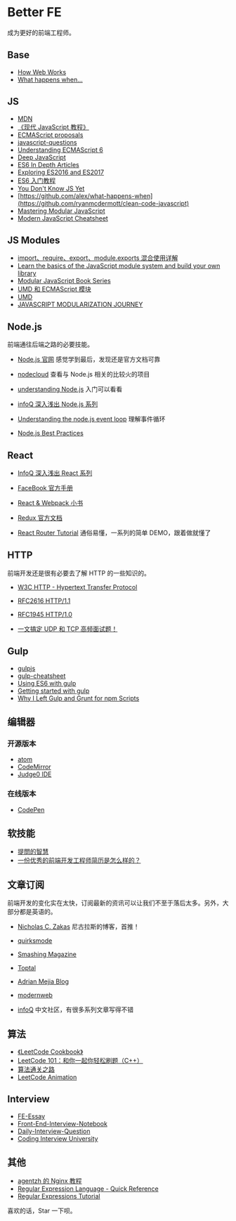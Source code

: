 # Better FE

成为更好的前端工程师。

## Base

- [How Web Works](https://github.com/vasanthk/how-web-works)
- [What happens when...](https://github.com/alex/what-happens-when)

## JS

- [MDN](https://developer.mozilla.org/en-US/docs/Web/JavaScript)
- [《现代 JavaScript 教程》](https://zh.javascript.info/)
- [ECMAScript proposals](https://github.com/tc39/proposals)
- [javascript-questions](https://github.com/lydiahallie/javascript-questions)
- [Understanding ECMAScript 6](https://github.com/nzakas/understandinges6)
- [Deep JavaScript](https://exploringjs.com/deep-js/toc.html)
- [ES6 In Depth Articles](https://hacks.mozilla.org/category/es6-in-depth/)
- [Exploring ES2016 and ES2017](https://exploringjs.com/es2016-es2017/index.html)
- [ES6 入门教程](https://es6.ruanyifeng.com/)
- [You Don't Know JS Yet](https://github.com/getify/You-Dont-Know-JS)
- [https://github.com/alex/what-happens-when](https://github.com/ryanmcdermott/clean-code-javascript)
- [Mastering Modular JavaScript](https://github.com/mjavascript/mastering-modular-javascript)
- [Modern JavaScript Cheatsheet](https://github.com/mbeaudru/modern-js-cheatsheet)

## JS Modules

- [import、require、export、module.exports 混合使用详解](https://juejin.cn/post/6844903520865386510)
- [Learn the basics of the JavaScript module system and build your own library](https://www.freecodecamp.org/news/anatomy-of-js-module-systems-and-building-libraries-fadcd8dbd0e/)
- [Modular JavaScript Book Series](https://github.com/mjavascript)
- [UMD 和 ECMAScript 模块](https://www.cnblogs.com/snandy/archive/2012/03/19/2406596.html)
- [UMD](https://leohxj.gitbooks.io/front-end-database/content/javascript-modules/about-umd.html)
- [JAVASCRIPT MODULARIZATION JOURNEY](https://huangxuan.me/js-module-7day/#/)

## Node.js

前端通往后端之路的必要技能。

- [Node.js 官网](https://nodejs.org/en/) 感觉学到最后，发现还是官方文档可靠

- [nodecloud](http://www.nodecloud.org/) 查看与 Node.js 相关的比较火的项目

- [understanding Node.js](http://debuggable.com/posts/understanding-node-js:4bd98440-45e4-4a9a-8ef7-0f7ecbdd56cb) 入门可以看看

- [infoQ 深入浅出 Node.js 系列](http://www.infoq.com/cn/master-nodejs)

- [Understanding the node.js event loop](http://blog.mixu.net/2011/02/01/understanding-the-node-js-event-loop/) 理解事件循环

- [Node.js Best Practices](https://github.com/goldbergyoni/nodebestpractices)

## React

- [InfoQ 深入浅出 React 系列](http://www.infoq.com/cn/articles/react-art-of-simplity?utm_source=articles_about_React1&utm_medium=link&utm_campaign=React1)

- [FaceBook 官方手册](https://facebook.github.io/react/tutorial/tutorial.html)

- [React & Webpack 小书](https://fakefish.github.io/react-webpack-cookbook/index.html)

- [Redux 官方文档](http://redux.js.org/)

- [React Router Tutorial](https://github.com/reactjs/react-router-tutorial) 通俗易懂，一系列的简单 DEMO，跟着做就懂了

## HTTP

前端开发还是很有必要去了解 HTTP 的一些知识的。

- [W3C HTTP - Hypertext Transfer Protocol](https://www.w3.org/Protocols/)

- [RFC2616 HTTP/1.1](http://ietf.org/rfc/rfc2616.txt)

- [RFC1945 HTTP/1.0](http://ietf.org/rfc/rfc1945.txt)

- [一文搞定 UDP 和 TCP 高频面试题！](https://zhuanlan.zhihu.com/p/108822858)

## Gulp

- [gulpjs](https://gulpjs.com/)
- [gulp-cheatsheet](https://github.com/osscafe/gulp-cheatsheet)
- [Using ES6 with gulp](https://markgoodyear.com/2015/06/using-es6-with-gulp/)
- [Getting started with gulp](https://markgoodyear.com/2014/01/getting-started-with-gulp/)
- [Why I Left Gulp and Grunt for npm Scripts](https://www.freecodecamp.org/news/why-i-left-gulp-and-grunt-for-npm-scripts-3d6853dd22b8/)

## 编辑器

### 开源版本

- [atom](https://github.com/atom/atom)
- [CodeMirror](https://github.com/codemirror/dev/)
- [Judge0 IDE](https://github.com/judge0/ide)

### 在线版本

- [CodePen](https://codepen.io/pen)

## 软技能

- [提問的智慧](https://github.com/ryanhanwu/How-To-Ask-Questions-The-Smart-Way)
- [一份优秀的前端开发工程师简历是怎么样的？](https://www.zhihu.com/question/23150301/answer/410066018)

## 文章订阅

前端开发的变化实在太快，订阅最新的资讯可以让我们不至于落后太多。另外，大部分都是英语的。

- [Nicholas C. Zakas](https://www.nczonline.net/index.html) 尼古拉斯的博客，首推！

- [quirksmode](http://quirksmode.org/)

- [Smashing Magazine](https://www.smashingmagazine.com/)

- [Toptal](https://www.toptal.com/developers/blog)

- [Adrian Mejia Blog](http://adrianmejia.com/)

- [modernweb](https://modernweb.com/)

- [infoQ](http://www.infoq.com/cn/) 中文社区，有很多系列文章写得不错

## 算法

- [《LeetCode Cookbook》](https://books.halfrost.com/leetcode/)
- [LeetCode 101：和你一起你轻松刷题（C++）](https://github.com/changgyhub/leetcode_101)
- [算法通关之路](https://github.com/azl397985856/leetcode)
- [LeetCode Animation](https://github.com/MisterBooo/LeetCodeAnimation)

## Interview

- [FE-Essay](https://github.com/i-want-offer/FE-Essay)
- [Front-End-Interview-Notebook](https://github.com/CavsZhouyou/Front-End-Interview-Notebook)
- [Daily-Interview-Question](https://github.com/Advanced-Frontend/Daily-Interview-Question)
- [Coding Interview University](https://github.com/jwasham/coding-interview-university)

## 其他

- [agentzh 的 Nginx 教程](http://www.cnblogs.com/prime/articles/Nginx.html)
- [Regular Expression Language - Quick Reference](https://learn.microsoft.com/en-us/dotnet/standard/base-types/regular-expression-language-quick-reference?redirectedfrom=MSDN)
- [Regular Expressions Tutorial](https://www.regular-expressions.info/tutorial.html)

喜欢的话，Star 一下呗。

